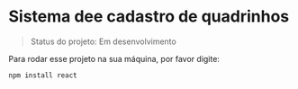 <h1>Sistema dee cadastro de quadrinhos</h1>

>Status do projeto: Em desenvolvimento

Para rodar esse projeto na sua máquina, por favor digite:

```
npm install react
```
